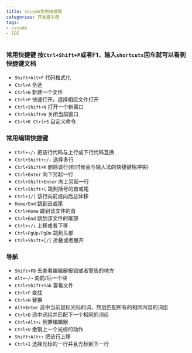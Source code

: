 ```yaml
---
title: vscode常用快捷键
categories: 开发者手册
tags:
- vscode 
- IDE
---
```


### 常用快捷键 按`Ctrl+Shift+P`或者F1，输入`shortcuts`回车就可以看到快捷键文档
* `Shift+Alt+F` 代码格式化
* `Ctrl+A` 全选
* `Ctrl+N` 新建一个文件
* `Ctrl+P` 快速打开，选择相应文件打开
* `Ctrl+Shift+N` 打开一个新窗口
* `Ctrl+Shift+W` 关闭当前窗口
* `Ctrl+K Ctrl+S` 自定义命令

### 常用编辑快捷键
* `Ctrl+↑/↓` 把该行代码与上行或下行代码互换
* `Ctrl+Shift+↑/↓` 选择多行
* `Ctrl+Shift+K` 删除该行(有时候会与输入法的快捷键相冲突)
* `Ctrl+Enter` 向下另起一行
* `Ctrl+Shift+Enter` 向上另起一行
* `Ctrl+Shift+\` 跳到括号的首或尾
* `Ctrl+]/[` 该行向前或向后总体移
* `Home/End` 跳到首或尾
* `Ctrl+Home` 跳到该文件的首
* `Ctrl+End` 跳到该文件的尾部
* `Ctrl+↑/↓` 上移或者下移
* `Ctrl+PgUp/PgDn` 跳到头部
* `Ctrl+Shift+[/]` 折叠或者展开

### 导航
* `Shift+F8` 去查看编辑器报错或者警告的地方
* `Alt+←/→` 向前/后一个块
* `Ctrl+Shift+Tab` 查看文件
* `Ctrl+F` 查找
* `Ctrl+H` 替换
* `Alt+Enter` 选中当前鼠标光标的词，然后匹配所有的相同内容的词组
* `Ctrl+D` 选中词组并匹配下一个相同的词组
* `Ctrl+Alt+↓` 倒置编辑器
* `Ctrl+U` 撤销上一个光标的动作
* `Shift+Alt+↑` 把该行上移
* `Ctrl+I` 选择光标的一行并且光标到下一行
